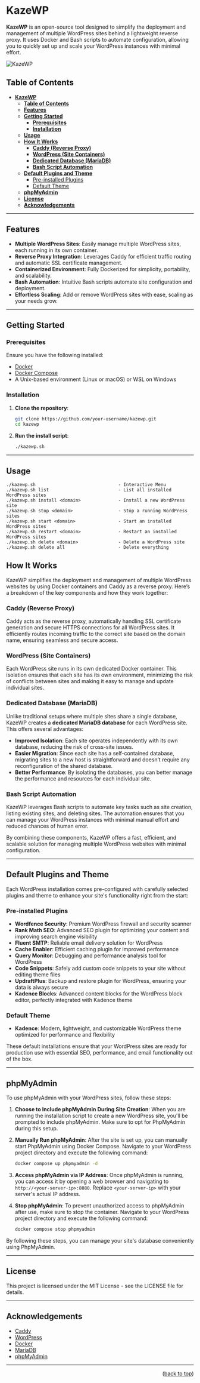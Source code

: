 # **KazeWP**


**KazeWP** is an open-source tool designed to simplify the deployment and management of multiple WordPress sites behind a lightweight reverse proxy. It uses Docker and Bash scripts to automate configuration, allowing you to quickly set up and scale your WordPress instances with minimal effort.

![KazeWP](src/images/kazewp.png)


## **Table of Contents**

- [**KazeWP**](#kazewp)
  - [**Table of Contents**](#table-of-contents)
  - [**Features**](#features)
  - [**Getting Started**](#getting-started)
    - [**Prerequisites**](#prerequisites)
    - [**Installation**](#installation)
  - [**Usage**](#usage)
  - [**How It Works**](#how-it-works)
    - [**Caddy (Reverse Proxy)**](#caddy-reverse-proxy)
    - [**WordPress (Site Containers)**](#wordpress-site-containers)
    - [**Dedicated Database (MariaDB)**](#dedicated-database-mariadb)
    - [**Bash Script Automation**](#bash-script-automation)
  - [**Default Plugins and Theme**](#default-plugins-and-theme)
    - [Pre-installed Plugins](#pre-installed-plugins)
    - [Default Theme](#default-theme)
  - [**phpMyAdmin**](#phpmyadmin)
  - [**License**](#license)
  - [**Acknowledgements**](#acknowledgements)

---

## **Features**

- **Multiple WordPress Sites**: Easily manage multiple WordPress sites, each running in its own container.
- **Reverse Proxy Integration**: Leverages Caddy for efficient traffic routing and automatic SSL certificate management.
- **Containerized Environment**: Fully Dockerized for simplicity, portability, and scalability.
- **Bash Automation**: Intuitive Bash scripts automate site configuration and deployment.
- **Effortless Scaling**: Add or remove WordPress sites with ease, scaling as your needs grow.

---

## **Getting Started**

### **Prerequisites**

Ensure you have the following installed:

- [Docker](https://www.docker.com/)
- [Docker Compose](https://docs.docker.com/compose/)
- A Unix-based environment (Linux or macOS) or WSL on Windows

### **Installation**

1. **Clone the repository**:
    ```bash
    git clone https://github.com/your-username/kazewp.git
    cd kazewp
    ```

2. **Run the install script**:
    ```bash
    ./kazewp.sh
    ```

---

## **Usage**

   ```
   ./kazewp.sh                               - Interactive Menu
   ./kazewp.sh list                          - List all installed WordPress sites
   ./kazewp.sh install <domain>              - Install a new WordPress site
   ./kazewp.sh stop <domain>                 - Stop a running WordPress sites
   ./kazewp.sh start <domain>                - Start an installed WordPress sites
   ./kazewp.sh restart <domain>              - Restart an installed WordPress sites
   ./kazewp.sh delete <domain>               - Delete a WordPress site
   ./kazewp.sh delete all                    - Delete everything
   
   ```

## **How It Works**

KazeWP simplifies the deployment and management of multiple WordPress websites by using Docker containers and Caddy as a reverse proxy. Here’s a breakdown of the key components and how they work together:

### **Caddy (Reverse Proxy)**
Caddy acts as the reverse proxy, automatically handling SSL certificate generation and secure HTTPS connections for all WordPress sites. It efficiently routes incoming traffic to the correct site based on the domain name, ensuring seamless and secure access.

### **WordPress (Site Containers)**
Each WordPress site runs in its own dedicated Docker container. This isolation ensures that each site has its own environment, minimizing the risk of conflicts between sites and making it easy to manage and update individual sites.

### **Dedicated Database (MariaDB)**
Unlike traditional setups where multiple sites share a single database, KazeWP creates a **dedicated MariaDB database** for each WordPress site. This offers several advantages:

- **Improved Isolation**: Each site operates independently with its own database, reducing the risk of cross-site issues.
- **Easier Migration**: Since each site has a self-contained database, migrating sites to a new host is straightforward and doesn’t require any reconfiguration of the shared database.
- **Better Performance**: By isolating the databases, you can better manage the performance and resources for each individual site.

### **Bash Script Automation**
KazeWP leverages Bash scripts to automate key tasks such as site creation, listing existing sites, and deleting sites. The automation ensures that you can manage your WordPress instances with minimal manual effort and reduced chances of human error.

By combining these components, KazeWP offers a fast, efficient, and scalable solution for managing multiple WordPress websites with minimal configuration.

---
## **Default Plugins and Theme**
Each WordPress installation comes pre-configured with carefully selected plugins and theme to enhance your site's functionality right from the start:

### Pre-installed Plugins
- **Wordfence Security**: Premium WordPress firewall and security scanner
- **Rank Math SEO**: Advanced SEO plugin for optimizing your content and improving search engine visibility
- **Fluent SMTP**: Reliable email delivery solution for WordPress
- **Cache Enabler**: Efficient caching plugin for improved performance
- **Query Monitor**: Debugging and performance analysis tool for WordPress
- **Code Snippets**: Safely add custom code snippets to your site without editing theme files
- **UpdraftPlus**: Backup and restore plugin for WordPress, ensuring your data is always secure
- **Kadence Blocks**: Advanced content blocks for the WordPress block editor, perfectly integrated with Kadence theme

### Default Theme
- **Kadence**: Modern, lightweight, and customizable WordPress theme optimized for performance and flexibility

These default installations ensure that your WordPress sites are ready for production use with essential SEO, performance, and email functionality out of the box.

---

## **phpMyAdmin**

To use phpMyAdmin with your WordPress sites, follow these steps:

1. **Choose to Include phpMyAdmin During Site Creation**:
   When you are running the installation script to create a new WordPress site, you'll be prompted to include phpMyAdmin. Make sure to opt for PhpMyAdmin during this setup.

2. **Manually Run phpMyAdmin**:
   After the site is set up, you can manually start PhpMyAdmin using Docker Compose. Navigate to your WordPress project directory and execute the following command:
   ```bash
   docker compose up phpmyadmin -d
   ```
3. **Access phpMyAdmin via IP Address**:
   Once phpMyAdmin is running, you can access it by opening a web browser and navigating to `http://<your-server-ip>:8080`. Replace `<your-server-ip>` with your server's actual IP address.

4.  **Stop phpMyAdmin**:
    To prevent unauthorized access to phpMyAdmin after use, make sure to stop the container. Navigate to your WordPress project directory and execute the following command:
    ```bash
    docker compose stop phpmyadmin
    ```


By following these steps, you can manage your site's database conveniently using PhpMyAdmin.


---

## **License**

This project is licensed under the MIT License - see the LICENSE file for details.

---

## **Acknowledgements**

- [Caddy](https://caddyserver.com/)
- [WordPress](https://wordpress.org/)
- [Docker](https://www.docker.com/)
- [MariaDB](https://mariadb.org/)
- [phpMyAdmin](https://www.phpmyadmin.net/)

---

<p align="right">(<a href="#top">back to top</a>)</p>
